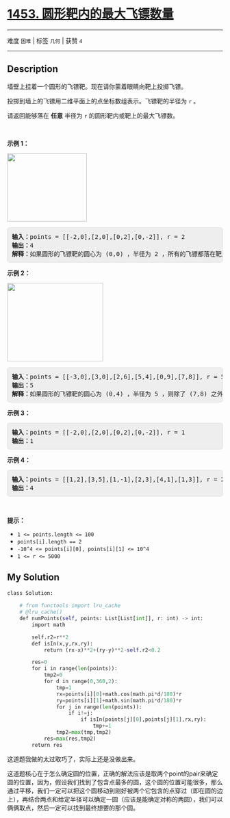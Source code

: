 # [1453. 圆形靶内的最大飞镖数量](https://leetcode-cn.com/problems/maximum-number-of-darts-inside-of-a-circular-dartboard/)

---

难度 `困难` | 标签 `几何`  | 获赞 `4`

---

## Description

<style>
section pre{
    background-color: #eee;
    border: 1px solid #ddd;
    padding:10px;
    border-radius: 5px;
}
</style>
<section>
<p>墙壁上挂着一个圆形的飞镖靶。现在请你蒙着眼睛向靶上投掷飞镖。</p>
<p>投掷到墙上的飞镖用二维平面上的点坐标数组表示。飞镖靶的半径为 <code>r</code> 。</p>
<p>请返回能够落在 <strong>任意</strong> 半径为 <code>r</code> 的圆形靶内或靶上的最大飞镖数。</p>
<p>&nbsp;</p>
<p><strong>示例 1：</strong></p>
<p><img style="height: 159px; width: 186px;" src="https://assets.leetcode-cn.com/aliyun-lc-upload/uploads/2020/05/16/sample_1_1806.png" alt=""></p>
<pre><strong>输入：</strong>points = [[-2,0],[2,0],[0,2],[0,-2]], r = 2
<strong>输出：</strong>4
<strong>解释：</strong>如果圆形的飞镖靶的圆心为 (0,0) ，半径为 2 ，所有的飞镖都落在靶上，此时落在靶上的飞镖数最大，值为 4 。
</pre>
<p><strong>示例 2：</strong></p>
<p><strong><img style="height: 183px; width: 224px;" src="https://assets.leetcode-cn.com/aliyun-lc-upload/uploads/2020/05/16/sample_2_1806.png" alt=""></strong></p>
<pre><strong>输入：</strong>points = [[-3,0],[3,0],[2,6],[5,4],[0,9],[7,8]], r = 5
<strong>输出：</strong>5
<strong>解释：</strong>如果圆形的飞镖靶的圆心为 (0,4) ，半径为 5 ，则除了 (7,8) 之外的飞镖都落在靶上，此时落在靶上的飞镖数最大，值为 5 。</pre>
<p><strong>示例 3：</strong></p>
<pre><strong>输入：</strong>points = [[-2,0],[2,0],[0,2],[0,-2]], r = 1
<strong>输出：</strong>1
</pre>
<p><strong>示例 4：</strong></p>
<pre><strong>输入：</strong>points = [[1,2],[3,5],[1,-1],[2,3],[4,1],[1,3]], r = 2
<strong>输出：</strong>4
</pre>
<p>&nbsp;</p>
<p><strong>提示：</strong></p>
<ul>
	<li><code>1 &lt;= points.length &lt;= 100</code></li>
	<li><code>points[i].length == 2</code></li>
	<li><code>-10^4 &lt;= points[i][0], points[i][1] &lt;= 10^4</code></li>
	<li><code>1 &lt;= r &lt;= 5000</code></li>
</ul>
</section>

## My Solution

```python
class Solution:
    
    # from functools import lru_cache
    # @lru_cache()
    def numPoints(self, points: List[List[int]], r: int) -> int:
        import math

        self.r2=r**2
        def isIn(x,y,rx,ry):
            return (rx-x)**2+(ry-y)**2-self.r2<0.2

        res=0
        for i in range(len(points)):
            tmp2=0
            for d in range(0,360,2):
                tmp=1
                rx=points[i][0]+math.cos(math.pi*d/180)*r
                ry=points[i][1]+math.sin(math.pi*d/180)*r
                for j in range(len(points)):
                    if i!=j:
                        if isIn(points[j][0],points[j][1],rx,ry):
                            tmp+=1
                tmp2=max(tmp,tmp2)
            res=max(res,tmp2)
        return res
```

这道题我做的太过取巧了，实际上还是没做出来。

这道题核心在于怎么确定圆的位置，正确的解法应该是取两个point的pair来确定圆的位置，因为，假设我们找到了包含点最多的圆，这个圆的位置可能很多，那么通过平移，我们一定可以把这个圆移动到刚好被两个它包含的点穿过（即在圆的边上），再结合两点和给定半径可以确定一圆（应该是能确定对称的两圆），我们可以俩俩取点，然后一定可以找到最终想要的那个圆。

